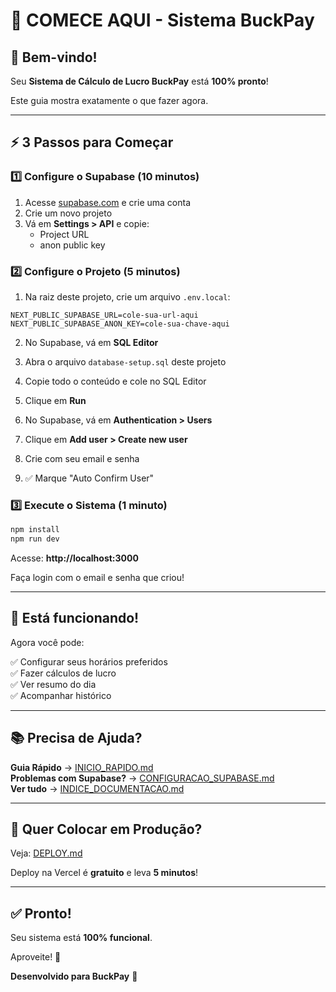 # 🚀 COMECE AQUI - Sistema BuckPay

## 👋 Bem-vindo!

Seu **Sistema de Cálculo de Lucro BuckPay** está **100% pronto**!

Este guia mostra exatamente o que fazer agora.

---

## ⚡ 3 Passos para Começar

### 1️⃣ Configure o Supabase (10 minutos)

1. Acesse [supabase.com](https://supabase.com) e crie uma conta
2. Crie um novo projeto
3. Vá em **Settings > API** e copie:
   - Project URL
   - anon public key

### 2️⃣ Configure o Projeto (5 minutos)

1. Na raiz deste projeto, crie um arquivo `.env.local`:

```env
NEXT_PUBLIC_SUPABASE_URL=cole-sua-url-aqui
NEXT_PUBLIC_SUPABASE_ANON_KEY=cole-sua-chave-aqui
```

2. No Supabase, vá em **SQL Editor**
3. Abra o arquivo `database-setup.sql` deste projeto
4. Copie todo o conteúdo e cole no SQL Editor
5. Clique em **Run**

6. No Supabase, vá em **Authentication > Users**
7. Clique em **Add user > Create new user**
8. Crie com seu email e senha
9. ✅ Marque "Auto Confirm User"

### 3️⃣ Execute o Sistema (1 minuto)

```bash
npm install
npm run dev
```

Acesse: **http://localhost:3000**

Faça login com o email e senha que criou!

---

## 🎯 Está funcionando!

Agora você pode:

✅ Configurar seus horários preferidos  
✅ Fazer cálculos de lucro  
✅ Ver resumo do dia  
✅ Acompanhar histórico  

---

## 📚 Precisa de Ajuda?

**Guia Rápido** → [INICIO_RAPIDO.md](./INICIO_RAPIDO.md)  
**Problemas com Supabase?** → [CONFIGURACAO_SUPABASE.md](./CONFIGURACAO_SUPABASE.md)  
**Ver tudo** → [INDICE_DOCUMENTACAO.md](./INDICE_DOCUMENTACAO.md)

---

## 🚀 Quer Colocar em Produção?

Veja: [DEPLOY.md](./DEPLOY.md)

Deploy na Vercel é **gratuito** e leva **5 minutos**!

---

## ✅ Pronto!

Seu sistema está **100% funcional**.

Aproveite! 🎉

**Desenvolvido para BuckPay** 💼





